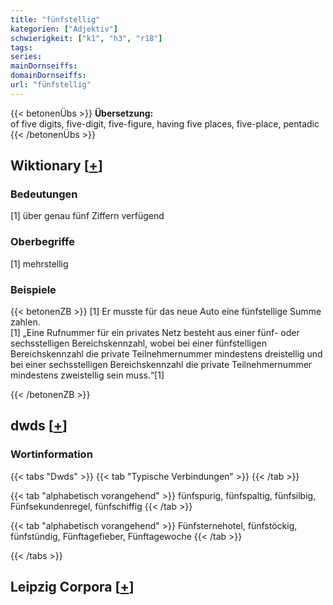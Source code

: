 ```yaml
---
title: "fünfstellig"
kategorien: ["Adjektiv"]
schwierigkeit: ["k1", "h3", "r18"]
tags:
series:
mainDornseiffs:
domainDornseiffs:
url: "fünfstellig"
---
```


{{< betonenÜbs >}}
**Übersetzung:**  
of five digits, five-digit, five-figure, having five places, five-place, pentadic  
{{< /betonenÜbs >}}

## Wiktionary [[+](https://de.wiktionary.org/wiki/fünfstellig)]

### Bedeutungen
[1] über genau fünf Ziffern verfügend  

### Oberbegriffe
[1] mehrstellig  

### Beispiele
{{< betonenZB >}}
[1] Er musste für das neue Auto eine fünfstellige Summe zahlen.  
[1] „Eine Rufnummer für ein privates Netz besteht aus einer fünf- oder sechsstelligen Bereichskennzahl, wobei bei einer fünfstelligen Bereichskennzahl die private Teilnehmernummer mindestens dreistellig und bei einer sechsstelligen Bereichskennzahl die private Teilnehmernummer mindestens zweistellig sein muss.“[1]  

{{< /betonenZB >}}


## dwds [[+](https://www.dwds.de/wb/fünfstellig)]

### Wortinformation
{{< tabs "Dwds" >}}
{{< tab "Typische Verbindungen" >}}
{{< /tab >}}

{{< tab "alphabetisch vorangehend" >}}
fünfspurig, fünfspaltig, fünfsilbig, Fünfsekundenregel, fünfschiffig
{{< /tab >}}

{{< tab "alphabetisch vorangehend" >}}
Fünfsternehotel, fünfstöckig, fünfstündig, Fünftagefieber, Fünftagewoche
{{< /tab >}}

{{< /tabs >}}

## Leipzig Corpora [[+](https://corpora.uni-leipzig.de/en/res?word=fünfstellig&corpusId=deu_newscrawl-public_2018)]

